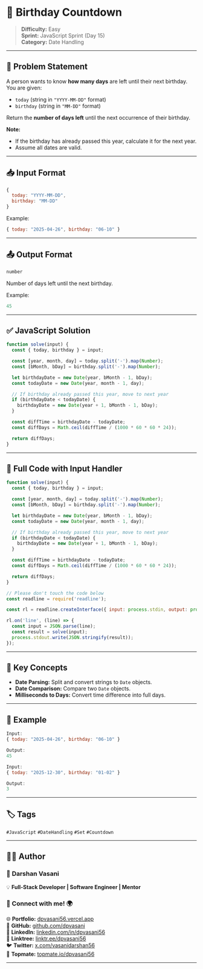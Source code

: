 # 🎂 Birthday Countdown

> **Difficulty:** Easy  
> **Sprint:** JavaScript Sprint (Day 15)  
> **Category:** Date Handling

---

## 🧩 Problem Statement

A person wants to know **how many days** are left until their next birthday.  
You are given:
- `today` (string in `"YYYY-MM-DD"` format)
- `birthday` (string in `"MM-DD"` format)

Return the **number of days left** until the next occurrence of their birthday.

**Note:**  
- If the birthday has already passed this year, calculate it for the next year.
- Assume all dates are valid.

---

## 📥 Input Format

```js
{
  today: "YYYY-MM-DD",
  birthday: "MM-DD"
}
```

Example:
```js
{ today: "2025-04-26", birthday: "06-10" }
```

---

## 📤 Output Format

```js
number
```

Number of days left until the next birthday.

Example:
```js
45
```

---

## ✅ JavaScript Solution

```js
function solve(input) {
  const { today, birthday } = input;

  const [year, month, day] = today.split('-').map(Number);
  const [bMonth, bDay] = birthday.split('-').map(Number);

  let birthdayDate = new Date(year, bMonth - 1, bDay);
  const todayDate = new Date(year, month - 1, day);

  // If birthday already passed this year, move to next year
  if (birthdayDate < todayDate) {
    birthdayDate = new Date(year + 1, bMonth - 1, bDay);
  }

  const diffTime = birthdayDate - todayDate;
  const diffDays = Math.ceil(diffTime / (1000 * 60 * 60 * 24));

  return diffDays;
}
```

---

## 📜 Full Code with Input Handler

```js
function solve(input) {
  const { today, birthday } = input;

  const [year, month, day] = today.split('-').map(Number);
  const [bMonth, bDay] = birthday.split('-').map(Number);

  let birthdayDate = new Date(year, bMonth - 1, bDay);
  const todayDate = new Date(year, month - 1, day);

  // If birthday already passed this year, move to next year
  if (birthdayDate < todayDate) {
    birthdayDate = new Date(year + 1, bMonth - 1, bDay);
  }

  const diffTime = birthdayDate - todayDate;
  const diffDays = Math.ceil(diffTime / (1000 * 60 * 60 * 24));

  return diffDays;
}

// Please don't touch the code below
const readline = require('readline');

const rl = readline.createInterface({ input: process.stdin, output: process.stdout });

rl.on('line', (line) => {
  const input = JSON.parse(line);
  const result = solve(input);
  process.stdout.write(JSON.stringify(result));
});
```

---

## 🧠 Key Concepts

- **Date Parsing:** Split and convert strings to `Date` objects.
- **Date Comparison:** Compare two `Date` objects.
- **Milliseconds to Days:** Convert time difference into full days.

---

## 🧪 Example

```js
Input:
{ today: "2025-04-26", birthday: "06-10" }

Output:
45

Input:
{ today: "2025-12-30", birthday: "01-02" }

Output:
3
```

---

## 🏷️ Tags

`#JavaScript` `#DateHandling` `#Set` `#Countdown`

---

## 👨‍💻 Author  

### 🚀 **Darshan Vasani**  
💡 **Full-Stack Developer | Software Engineer | Mentor**    

### 🔗 Connect with me! 🌍  
🌐 **Portfolio:** [dpvasani56.vercel.app](https://dpvasani56.vercel.app/)  
🐙 **GitHub:** [github.com/dpvasani](https://github.com/dpvasani)  
💼 **LinkedIn:** [linkedin.com/in/dpvasani56](https://www.linkedin.com/in/dpvasani56/)  
🌳 **Linktree:** [linktr.ee/dpvasani56](https://linktr.ee/dpvasani56)  
🐦 **Twitter:** [x.com/vasanidarshan56](https://x.com/vasanidarshan56)  
📢 **Topmate:** [topmate.io/dpvasani56](https://topmate.io/dpvasani56)  

---

